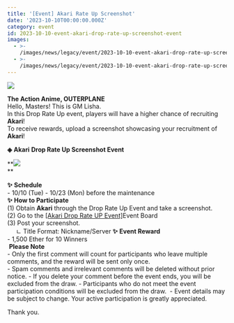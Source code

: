 ```yaml
---
title: '[Event] Akari Rate Up Screenshot'
date: '2023-10-10T00:00:00.000Z'
category: event
id: 2023-10-10-event-akari-drop-rate-up-screenshot-event
images:
  - >-
    /images/news/legacy/event/2023-10-10-event-akari-drop-rate-up-screenshot-event/34d080699cea4640b29f1e3a7b6b2fb9.webp
  - >-
    /images/news/legacy/event/2023-10-10-event-akari-drop-rate-up-screenshot-event/0e4162db15e34b669d60be27b630000e_002.webp
---
```


![](/images/news/legacy/event/2023-10-10-event-akari-drop-rate-up-screenshot-event/34d080699cea4640b29f1e3a7b6b2fb9.webp)  

**The Action Anime, OUTERPLANE**  
Hello, Masters! This is GM Lisha.  
In this Drop Rate Up event, players will have a higher chance of recruiting **Akari**!  
To receive rewards, upload a screenshot showcasing your recruitment of **Akari**!  
  
**◈** **Akari** **Drop Rate Up Screenshot Event**

**![](/images/news/legacy/event/2023-10-10-event-akari-drop-rate-up-screenshot-event/0e4162db15e34b669d60be27b630000e_002.webp)  
**

**✨** **Schedule**  
\- 10/10 (Tue) - 10/23 (Mon) before the maintenance  
**✨** **How to Participate**  
(1) Obtain **Akari** through the Drop Rate Up Event and take a screenshot.  
(2) Go to the [\[Akari Drop Rate UP Event\]](https://page.onstove.com/outerplane/en/list/124924)Event Board  
(3) Post your screenshot.  
     ㄴ Title Format: Nickname/Server **✨** **Event Reward**   
\- 1,500 Ether for 10 Winners  
 **Please Note**  
\- Only the first comment will count for participants who leave multiple comments, and the reward will be sent only once.  
\- Spam comments and irrelevant comments will be deleted without prior notice. - If you delete your comment before the event ends, you will be excluded from the draw. - Participants who do not meet the event participation conditions will be excluded from the draw.  - Event details may be subject to change. Your active participation is greatly appreciated.

  
Thank you.
